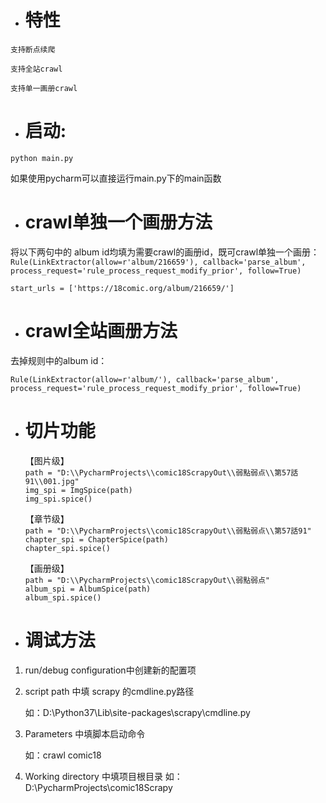 - # 特性
`支持断点续爬`

`支持全站crawl`

`支持单一画册crawl`

- # 启动:

```python main.py```

如果使用pycharm可以直接运行main.py下的main函数


- # crawl单独一个画册方法
将以下两句中的 album id均填为需要crawl的画册id，既可crawl单独一个画册：
```Rule(LinkExtractor(allow=r'album/216659'), callback='parse_album', process_request='rule_process_request_modify_prior', follow=True)```

```start_urls = ['https://18comic.org/album/216659/']```

- # crawl全站画册方法

去掉规则中的album id：

```Rule(LinkExtractor(allow=r'album/'), callback='parse_album', process_request='rule_process_request_modify_prior', follow=True)```

- # 切片功能
    【图片级】    
    ```path = "D:\\PycharmProjects\\comic18ScrapyOut\\弱點弱点\\第57話91\\001.jpg"```    
    ```img_spi = ImgSpice(path)```    
    ```img_spi.spice()```
    
    【章节级】    
    ```path = "D:\\PycharmProjects\\comic18ScrapyOut\\弱點弱点\\第57話91"```    
    ```chapter_spi = ChapterSpice(path)```    
    ```chapter_spi.spice()```
    
    【画册级】    
    ```path = "D:\\PycharmProjects\\comic18ScrapyOut\\弱點弱点"```    
    ```album_spi = AlbumSpice(path)```    
    ```album_spi.spice()```    


- # 调试方法

1. run/debug configuration中创建新的配置项

2. script path 中填 scrapy 的cmdline.py路径

    如：D:\Python37\Lib\site-packages\scrapy\cmdline.py

3. Parameters 中填脚本启动命令

    如：crawl comic18

4. Working directory 中填项目根目录
    如：D:\PycharmProjects\comic18Scrapy